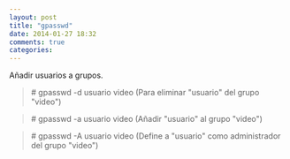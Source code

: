 ```yaml
---
layout: post
title: "gpasswd"
date: 2014-01-27 18:32
comments: true
categories: 
---
```

Añadir usuarios a grupos.

>\# gpasswd -d usuario video (Para eliminar "usuario" del grupo "video") 

>\# gpasswd -a usuario video (Añadir "usuario" al grupo "video") 

>\# gpasswd -A usuario video (Define a "usuario" como administrador del grupo "video")

